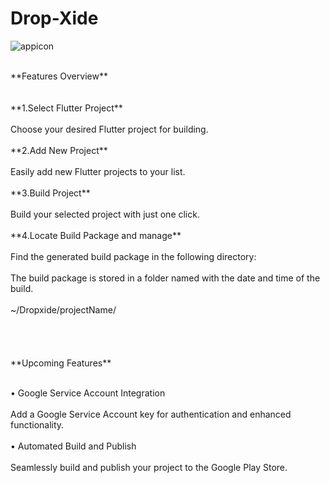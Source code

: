 # Drop-Xide<br/>

![appicon](https://github.com/user-attachments/assets/03aedc74-1b28-49c2-a0f1-4c439ec7742b) 

<br/> 
**Features Overview**
<br/> 
<br/>
<br/>
**1.Select Flutter Project** <br/> <br/> 
Choose your desired Flutter project for building. <br/> <br/>
**2.Add New Project** <br/> <br/>
Easily add new Flutter projects to your list. <br/> <br/>
**3.Build Project** <br/> <br/>
Build your selected project with just one click. <br/> <br/>
**4.Locate Build Package and manage** <br/> <br/>
Find the generated build package in the following directory: <br/> <br/>
The build package is stored in a folder named with the date and time of the build. <br/> <br/>
~/Dropxide/projectName/ <br/> <br/>
<br/> <br/>
<br/> 
**Upcoming Features** <br/> <br/>

• Google Service Account Integration <br/> <br/>
Add a Google Service Account key for authentication and enhanced functionality.<br/> <br/>
• Automated Build and Publish<br/> <br/>
Seamlessly build and publish your project to the Google Play Store.<br/> <br/>
